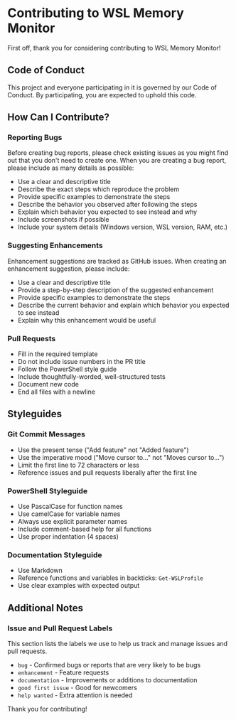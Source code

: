 # Contributing to WSL Memory Monitor

First off, thank you for considering contributing to WSL Memory Monitor! 

## Code of Conduct

This project and everyone participating in it is governed by our Code of Conduct. By participating, you are expected to uphold this code.

## How Can I Contribute?

### Reporting Bugs

Before creating bug reports, please check existing issues as you might find out that you don't need to create one. When you are creating a bug report, please include as many details as possible:

* Use a clear and descriptive title
* Describe the exact steps which reproduce the problem
* Provide specific examples to demonstrate the steps
* Describe the behavior you observed after following the steps
* Explain which behavior you expected to see instead and why
* Include screenshots if possible
* Include your system details (Windows version, WSL version, RAM, etc.)

### Suggesting Enhancements

Enhancement suggestions are tracked as GitHub issues. When creating an enhancement suggestion, please include:

* Use a clear and descriptive title
* Provide a step-by-step description of the suggested enhancement
* Provide specific examples to demonstrate the steps
* Describe the current behavior and explain which behavior you expected to see instead
* Explain why this enhancement would be useful

### Pull Requests

* Fill in the required template
* Do not include issue numbers in the PR title
* Follow the PowerShell style guide
* Include thoughtfully-worded, well-structured tests
* Document new code
* End all files with a newline

## Styleguides

### Git Commit Messages

* Use the present tense ("Add feature" not "Added feature")
* Use the imperative mood ("Move cursor to..." not "Moves cursor to...")
* Limit the first line to 72 characters or less
* Reference issues and pull requests liberally after the first line

### PowerShell Styleguide

* Use PascalCase for function names
* Use camelCase for variable names
* Always use explicit parameter names
* Include comment-based help for all functions
* Use proper indentation (4 spaces)

### Documentation Styleguide

* Use Markdown
* Reference functions and variables in backticks: `Get-WSLProfile`
* Use clear examples with expected output

## Additional Notes

### Issue and Pull Request Labels

This section lists the labels we use to help us track and manage issues and pull requests.

* `bug` - Confirmed bugs or reports that are very likely to be bugs
* `enhancement` - Feature requests
* `documentation` - Improvements or additions to documentation
* `good first issue` - Good for newcomers
* `help wanted` - Extra attention is needed

Thank you for contributing!